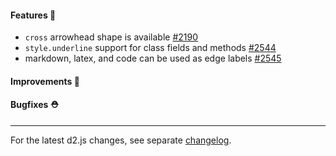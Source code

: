#### Features 🚀

- `cross` arrowhead shape is available [#2190](https://github.com/terrastruct/d2/pull/2190)
- `style.underline` support for class fields and methods [#2544](https://github.com/terrastruct/d2/pull/2544)
- markdown, latex, and code can be used as edge labels [#2545](https://github.com/terrastruct/d2/pull/2545)

#### Improvements 🧹

#### Bugfixes ⛑️

---

For the latest d2.js changes, see separate [changelog](https://github.com/terrastruct/d2/blob/master/d2js/js/CHANGELOG.md).
